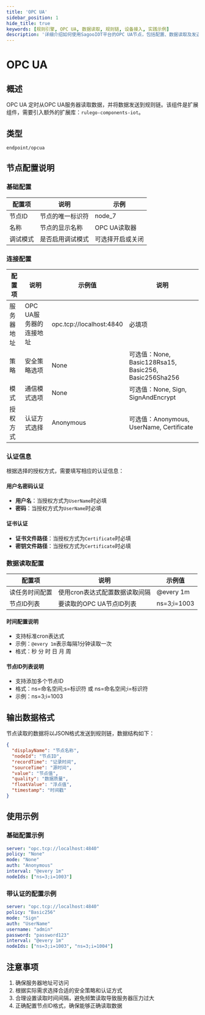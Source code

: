 ```yaml
---
title: 'OPC UA'
sidebar_position: 1
hide_title: true
keywords: [规则引擎, OPC UA, 数据读取, 规则链, 设备接入, 实践示例]
description: '详细介绍如何使用SagooIOT平台的OPC UA节点，包括配置、数据读取及发送到规则链的具体实现步骤，帮助用户快速掌握OPC UA节点的使用方法。'
---
```


# OPC UA

## 概述
OPC UA 定时从OPC UA服务器读取数据，并将数据发送到规则链。该组件是扩展组件，需要引入额外的扩展库：`rulego-components-iot`。

## 类型
`endpoint/opcua`

## 节点配置说明

### 基础配置
| 配置项 | 说明 | 示例 |
|-------|------|------|
| 节点ID | 节点的唯一标识符 | node_7 |
| 名称 | 节点的显示名称 | OPC UA读取器 |
| 调试模式 | 是否启用调试模式 | 可选择开启或关闭 |

### 连接配置
| 配置项 | 说明 | 示例值 | 说明 |
|-------|------|--------|------|
| 服务器地址 | OPC UA服务器的连接地址 | opc.tcp://localhost:4840 | 必填项 |
| 策略 | 安全策略选项 | None | 可选值：None, Basic128Rsa15, Basic256, Basic256Sha256 |
| 模式 | 通信模式选项 | None | 可选值：None, Sign, SignAndEncrypt |
| 授权方式 | 认证方式选择 | Anonymous | 可选值：Anonymous, UserName, Certificate |

### 认证信息
根据选择的授权方式，需要填写相应的认证信息：

#### 用户名密码认证
- **用户名**：当授权方式为`UserName`时必填
- **密码**：当授权方式为`UserName`时必填

#### 证书认证
- **证书文件路径**：当授权方式为`Certificate`时必填
- **密钥文件路径**：当授权方式为`Certificate`时必填

### 数据读取配置
| 配置项 | 说明 | 示例值 |
|-------|------|--------|
| 读任务时间配置 | 使用cron表达式配置数据读取间隔 | @every 1m |
| 节点ID列表 | 要读取的OPC UA节点ID列表 | ns=3;i=1003 |

#### 时间配置说明
- 支持标准cron表达式
- 示例：`@every 1m`表示每隔1分钟读取一次
- 格式：秒 分 时 日 月 周

#### 节点ID列表说明
- 支持添加多个节点ID
- 格式：ns=命名空间;s=标识符 或 ns=命名空间;i=标识符
- 示例：ns=3;i=1003

## 输出数据格式
节点读取的数据将以JSON格式发送到规则链，数据结构如下：

```json
{
  "displayName": "节点名称",
  "nodeId": "节点ID",
  "recordTime": "记录时间",
  "sourceTime": "源时间",
  "value": "节点值",
  "quality": "数据质量",
  "floatValue": "浮点值",
  "timestamp": "时间戳"
}
```

## 使用示例

### 基础配置示例
```yaml
server: "opc.tcp://localhost:4840"
policy: "None"
mode: "None"
auth: "Anonymous"
interval: "@every 1m"
nodeIds: ["ns=3;i=1003"]
```

### 带认证的配置示例
```yaml
server: "opc.tcp://localhost:4840"
policy: "Basic256"
mode: "Sign"
auth: "UserName"
username: "admin"
password: "password123"
interval: "@every 1m"
nodeIds: ["ns=3;i=1003", "ns=3;i=1004"]
```

## 注意事项
1. 确保服务器地址可访问
2. 根据实际需求选择合适的安全策略和认证方式
3. 合理设置读取时间间隔，避免频繁读取导致服务器压力过大
4. 正确配置节点ID格式，确保能够正确读取数据
